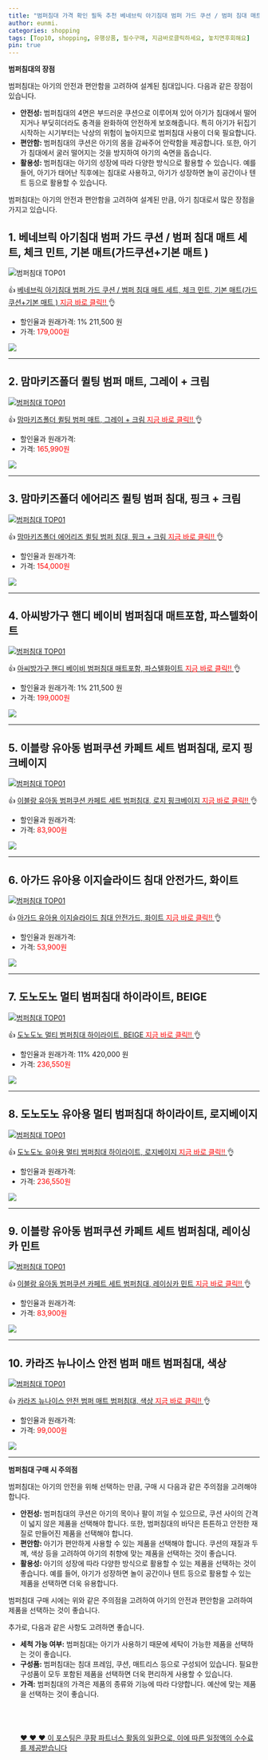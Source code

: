 ```yaml
---
title: "범퍼침대 가격 확인 필독 추천 베네브릭 아기침대 범퍼 가드 쿠션 / 범퍼 침대 매트 세트, 체크 민트, 기본 매트(가드쿠션+기본 매트 ) 비교 장점 구매가이드"
author: eunmi.
categories: shopping
tags: [Top10, shopping, 유행상품, 필수구매, 지금바로클릭하세요, 놓치면후회해요]
pin: true
---
```

**범퍼침대의 장점**

범퍼침대는 아기의 안전과 편안함을 고려하여 설계된 침대입니다. 다음과 같은 장점이 있습니다.

* **안전성:** 범퍼침대의 4면은 부드러운 쿠션으로 이루어져 있어 아기가 침대에서 떨어지거나 부딪히더라도 충격을 완화하여 안전하게 보호해줍니다. 특히 아기가 뒤집기 시작하는 시기부터는 낙상의 위험이 높아지므로 범퍼침대 사용이 더욱 필요합니다.
* **편안함:** 범퍼침대의 쿠션은 아기의 몸을 감싸주어 안락함을 제공합니다. 또한, 아기가 침대에서 굴러 떨어지는 것을 방지하여 아기의 숙면을 돕습니다.
* **활용성:** 범퍼침대는 아기의 성장에 따라 다양한 방식으로 활용할 수 있습니다. 예를 들어, 아기가 태어난 직후에는 침대로 사용하고, 아기가 성장하면 놀이 공간이나 텐트 등으로 활용할 수 있습니다.

범퍼침대는 아기의 안전과 편안함을 고려하여 설계된 만큼, 아기 침대로서 많은 장점을 가지고 있습니다.

   

## 1. 베네브릭 아기침대 범퍼 가드 쿠션 / 범퍼 침대 매트 세트, 체크 민트, 기본 매트(가드쿠션+기본 매트 )

![범퍼침대 TOP01](https://thumbnail6.coupangcdn.com/thumbnails/remote/230x230ex/image/vendor_inventory/15c1/715eb9c540d7bde5f4bbeb4bbf041ab8f2f9e280993013c0ea50567a850d.PNG)


👍 [베네브릭 아기침대 범퍼 가드 쿠션 / 범퍼 침대 매트 세트, 체크 민트, 기본 매트(가드쿠션+기본 매트 ) <font color=red> 지금 바로 클릭!! </font> ](https://link.coupang.com/re/AFFSDP?lptag=AF3617701&subid=GithubCoopas&pageKey=7551708581&traceid=V0-153&itemId=19875243161&vendorItemId=72943910262) 👌 


- 할인율과 원래가격: 1%  211,500   원
- 가격: <span style='color:red'>179,000원</span>

[![](/discount_price.png)](https://link.coupang.com/re/AFFSDP?lptag=AF3617701&subid=GithubCoopas&pageKey=7551708581&traceid=V0-153&itemId=19875243161&vendorItemId=72943910262)

---


   

## 2. 맘마키즈폴더 퀼팅 범퍼 매트, 그레이 + 크림

[![범퍼침대 TOP01](https://thumbnail7.coupangcdn.com/thumbnails/remote/230x230ex/image/retail/images/6567015853800-9b4af8e4-6c93-4ac4-a84e-de1078f7ead0.jpg)](https://link.coupang.com/re/AFFSDP?lptag=AF3617701&subid=GithubCoopas&pageKey=141386227&traceid=V0-153&itemId=417817935&vendorItemId=4026583199)


👍 [맘마키즈폴더 퀼팅 범퍼 매트, 그레이 + 크림 <font color=red> 지금 바로 클릭!! </font> ](https://link.coupang.com/re/AFFSDP?lptag=AF3617701&subid=GithubCoopas&pageKey=141386227&traceid=V0-153&itemId=417817935&vendorItemId=4026583199) 👌 


- 할인율과 원래가격: 
- 가격: <span style='color:red'>165,990원</span>

[![](/discount_price.png)](https://link.coupang.com/re/AFFSDP?lptag=AF3617701&subid=GithubCoopas&pageKey=141386227&traceid=V0-153&itemId=417817935&vendorItemId=4026583199)

---


   

## 3. 맘마키즈폴더 에어리즈 퀼팅 범퍼 침대, 핑크 + 크림

[![범퍼침대 TOP01](https://thumbnail9.coupangcdn.com/thumbnails/remote/230x230ex/image/retail/images/1116651575518676-fcb96dfe-f0ec-4173-92fa-127ca3c4515b.png)](https://link.coupang.com/re/AFFSDP?lptag=AF3617701&subid=GithubCoopas&pageKey=141386227&traceid=V0-153&itemId=411729870&vendorItemId=4009746503)


👍 [맘마키즈폴더 에어리즈 퀼팅 범퍼 침대, 핑크 + 크림 <font color=red> 지금 바로 클릭!! </font> ](https://link.coupang.com/re/AFFSDP?lptag=AF3617701&subid=GithubCoopas&pageKey=141386227&traceid=V0-153&itemId=411729870&vendorItemId=4009746503) 👌 


- 할인율과 원래가격: 
- 가격: <span style='color:red'>154,000원</span>

[![](/discount_price.png)](https://link.coupang.com/re/AFFSDP?lptag=AF3617701&subid=GithubCoopas&pageKey=141386227&traceid=V0-153&itemId=411729870&vendorItemId=4009746503)

---


   

## 4. 아씨방가구 핸디 베이비 범퍼침대 매트포함, 파스텔화이트

[![범퍼침대 TOP01](https://thumbnail10.coupangcdn.com/thumbnails/remote/230x230ex/image/vendor_inventory/976b/a74b2ea63f1d7e30ca6a95bb7bb6b5f2403dc6344d12539e718f0899e46c.jpg)](https://link.coupang.com/re/AFFSDP?lptag=AF3617701&subid=GithubCoopas&pageKey=7063663148&traceid=V0-153&itemId=17521704811&vendorItemId=84688838992)


👍 [아씨방가구 핸디 베이비 범퍼침대 매트포함, 파스텔화이트 <font color=red> 지금 바로 클릭!! </font> ](https://link.coupang.com/re/AFFSDP?lptag=AF3617701&subid=GithubCoopas&pageKey=7063663148&traceid=V0-153&itemId=17521704811&vendorItemId=84688838992) 👌 


- 할인율과 원래가격: 1%  211,500   원
- 가격: <span style='color:red'>199,000원</span>

[![](/discount_price.png)](https://link.coupang.com/re/AFFSDP?lptag=AF3617701&subid=GithubCoopas&pageKey=7063663148&traceid=V0-153&itemId=17521704811&vendorItemId=84688838992)

---


   

## 5. 이블랑 유아동 범퍼쿠션 카페트 세트 범퍼침대, 로지 핑크베이지

[![범퍼침대 TOP01](https://thumbnail9.coupangcdn.com/thumbnails/remote/230x230ex/image/vendor_inventory/images/2017/04/06/12/9/85bfb53a-1024-4f57-95d3-73f7d15d8bef.jpg)](https://link.coupang.com/re/AFFSDP?lptag=AF3617701&subid=GithubCoopas&pageKey=61004014&traceid=V0-153&itemId=209483636&vendorItemId=3123251366)


👍 [이블랑 유아동 범퍼쿠션 카페트 세트 범퍼침대, 로지 핑크베이지 <font color=red> 지금 바로 클릭!! </font> ](https://link.coupang.com/re/AFFSDP?lptag=AF3617701&subid=GithubCoopas&pageKey=61004014&traceid=V0-153&itemId=209483636&vendorItemId=3123251366) 👌 


- 할인율과 원래가격: 
- 가격: <span style='color:red'>83,900원</span>

[![](/discount_price.png)](https://link.coupang.com/re/AFFSDP?lptag=AF3617701&subid=GithubCoopas&pageKey=61004014&traceid=V0-153&itemId=209483636&vendorItemId=3123251366)

---


   

## 6. 아가드 유아용 이지슬라이드 침대 안전가드, 화이트

[![범퍼침대 TOP01](https://thumbnail7.coupangcdn.com/thumbnails/remote/230x230ex/image/rs_quotation_api/tci6qlyn/f08cc412c5c3482e9cfb2474fd5fb9da.jpg)](https://link.coupang.com/re/AFFSDP?lptag=AF3617701&subid=GithubCoopas&pageKey=7166621012&traceid=V0-153&itemId=18046319937&vendorItemId=85200535664)


👍 [아가드 유아용 이지슬라이드 침대 안전가드, 화이트 <font color=red> 지금 바로 클릭!! </font> ](https://link.coupang.com/re/AFFSDP?lptag=AF3617701&subid=GithubCoopas&pageKey=7166621012&traceid=V0-153&itemId=18046319937&vendorItemId=85200535664) 👌 


- 할인율과 원래가격: 
- 가격: <span style='color:red'>53,900원</span>

[![](/discount_price.png)](https://link.coupang.com/re/AFFSDP?lptag=AF3617701&subid=GithubCoopas&pageKey=7166621012&traceid=V0-153&itemId=18046319937&vendorItemId=85200535664)

---


   

## 7. 도노도노 멀티 범퍼침대 하이라이트, BEIGE

[![범퍼침대 TOP01](https://thumbnail8.coupangcdn.com/thumbnails/remote/230x230ex/image/retail/images/7788859515600059-901ec951-e82e-460f-b65f-0456b17e70f7.jpg)](https://link.coupang.com/re/AFFSDP?lptag=AF3617701&subid=GithubCoopas&pageKey=6056486748&traceid=V0-153&itemId=11119816507&vendorItemId=78398538564)


👍 [도노도노 멀티 범퍼침대 하이라이트, BEIGE <font color=red> 지금 바로 클릭!! </font> ](https://link.coupang.com/re/AFFSDP?lptag=AF3617701&subid=GithubCoopas&pageKey=6056486748&traceid=V0-153&itemId=11119816507&vendorItemId=78398538564) 👌 


- 할인율과 원래가격: 11%  420,000   원
- 가격: <span style='color:red'>236,550원</span>

[![](/discount_price.png)](https://link.coupang.com/re/AFFSDP?lptag=AF3617701&subid=GithubCoopas&pageKey=6056486748&traceid=V0-153&itemId=11119816507&vendorItemId=78398538564)

---


   

## 8. 도노도노 유아용 멀티 범퍼침대 하이라이트, 로지베이지

[![범퍼침대 TOP01](https://thumbnail8.coupangcdn.com/thumbnails/remote/230x230ex/image/retail/images/2023/04/07/15/1/57954aaf-b120-4e89-b0cb-7c7a470773b3.jpg)](https://link.coupang.com/re/AFFSDP?lptag=AF3617701&subid=GithubCoopas&pageKey=6056486748&traceid=V0-153&itemId=18448074779&vendorItemId=85588935459)


👍 [도노도노 유아용 멀티 범퍼침대 하이라이트, 로지베이지 <font color=red> 지금 바로 클릭!! </font> ](https://link.coupang.com/re/AFFSDP?lptag=AF3617701&subid=GithubCoopas&pageKey=6056486748&traceid=V0-153&itemId=18448074779&vendorItemId=85588935459) 👌 


- 할인율과 원래가격: 
- 가격: <span style='color:red'>236,550원</span>

[![](/discount_price.png)](https://link.coupang.com/re/AFFSDP?lptag=AF3617701&subid=GithubCoopas&pageKey=6056486748&traceid=V0-153&itemId=18448074779&vendorItemId=85588935459)

---


   

## 9. 이블랑 유아동 범퍼쿠션 카페트 세트 범퍼침대, 레이싱카 민트

[![범퍼침대 TOP01](https://thumbnail9.coupangcdn.com/thumbnails/remote/230x230ex/image/vendor_inventory/images/2017/04/06/12/5/81b20d4b-9e9f-480a-ae02-71f8b7d85db7.jpg)](https://link.coupang.com/re/AFFSDP?lptag=AF3617701&subid=GithubCoopas&pageKey=61004014&traceid=V0-153&itemId=209483676&vendorItemId=3123251382)


👍 [이블랑 유아동 범퍼쿠션 카페트 세트 범퍼침대, 레이싱카 민트 <font color=red> 지금 바로 클릭!! </font> ](https://link.coupang.com/re/AFFSDP?lptag=AF3617701&subid=GithubCoopas&pageKey=61004014&traceid=V0-153&itemId=209483676&vendorItemId=3123251382) 👌 


- 할인율과 원래가격: 
- 가격: <span style='color:red'>83,900원</span>

[![](/discount_price.png)](https://link.coupang.com/re/AFFSDP?lptag=AF3617701&subid=GithubCoopas&pageKey=61004014&traceid=V0-153&itemId=209483676&vendorItemId=3123251382)

---


   

## 10. 카라즈 뉴나이스 안전 범퍼 매트 범퍼침대, 색상

[![범퍼침대 TOP01](https://thumbnail8.coupangcdn.com/thumbnails/remote/230x230ex/image/vendor_inventory/602d/6172a8941baf3e29bb4514e9f252acbfa904ee7fdf1787b8f9b2d7db95a5.jpg)](https://link.coupang.com/re/AFFSDP?lptag=AF3617701&subid=GithubCoopas&pageKey=204377156&traceid=V0-153&itemId=600883538&vendorItemId=4573805697)


👍 [카라즈 뉴나이스 안전 범퍼 매트 범퍼침대, 색상 <font color=red> 지금 바로 클릭!! </font> ](https://link.coupang.com/re/AFFSDP?lptag=AF3617701&subid=GithubCoopas&pageKey=204377156&traceid=V0-153&itemId=600883538&vendorItemId=4573805697) 👌 


- 할인율과 원래가격: 
- 가격: <span style='color:red'>99,000원</span>

[![](/discount_price.png)](https://link.coupang.com/re/AFFSDP?lptag=AF3617701&subid=GithubCoopas&pageKey=204377156&traceid=V0-153&itemId=600883538&vendorItemId=4573805697)

---
**범퍼침대 구매 시 주의점**

범퍼침대는 아기의 안전을 위해 선택하는 만큼, 구매 시 다음과 같은 주의점을 고려해야 합니다.

* **안전성:** 범퍼침대의 쿠션은 아기의 목이나 팔이 끼일 수 있으므로, 쿠션 사이의 간격이 넓지 않은 제품을 선택해야 합니다. 또한, 범퍼침대의 바닥은 튼튼하고 안전한 재질로 만들어진 제품을 선택해야 합니다.
* **편안함:** 아기가 편안하게 사용할 수 있는 제품을 선택해야 합니다. 쿠션의 재질과 두께, 색상 등을 고려하여 아기의 취향에 맞는 제품을 선택하는 것이 좋습니다.
* **활용성:** 아기의 성장에 따라 다양한 방식으로 활용할 수 있는 제품을 선택하는 것이 좋습니다. 예를 들어, 아기가 성장하면 놀이 공간이나 텐트 등으로 활용할 수 있는 제품을 선택하면 더욱 유용합니다.

범퍼침대 구매 시에는 위와 같은 주의점을 고려하여 아기의 안전과 편안함을 고려하여 제품을 선택하는 것이 좋습니다.

추가로, 다음과 같은 사항도 고려하면 좋습니다.

* **세척 가능 여부:** 범퍼침대는 아기가 사용하기 때문에 세탁이 가능한 제품을 선택하는 것이 좋습니다.
* **구성품:** 범퍼침대는 침대 프레임, 쿠션, 매트리스 등으로 구성되어 있습니다. 필요한 구성품이 모두 포함된 제품을 선택하면 더욱 편리하게 사용할 수 있습니다.
* **가격:** 범퍼침대의 가격은 제품의 종류와 기능에 따라 다양합니다. 예산에 맞는 제품을 선택하는 것이 좋습니다.<br><br><br><br><br> [ ❤ ❤ ❤ 이 포스팅은 쿠팡 파트너스 활동의 일환으로, 이에 따른 일정액의 수수료를 제공받습니다](https://link.coupang.com/a/bcEFyh)